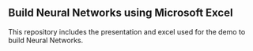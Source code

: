 ## Build Neural Networks using Microsoft Excel

This repository includes the presentation and excel used for the demo to build Neural Networks.
